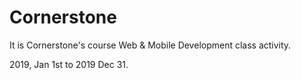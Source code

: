 # Cornerstone

It is Cornerstone's course Web & Mobile Development class activity.

2019, Jan 1st to 2019 Dec 31.
